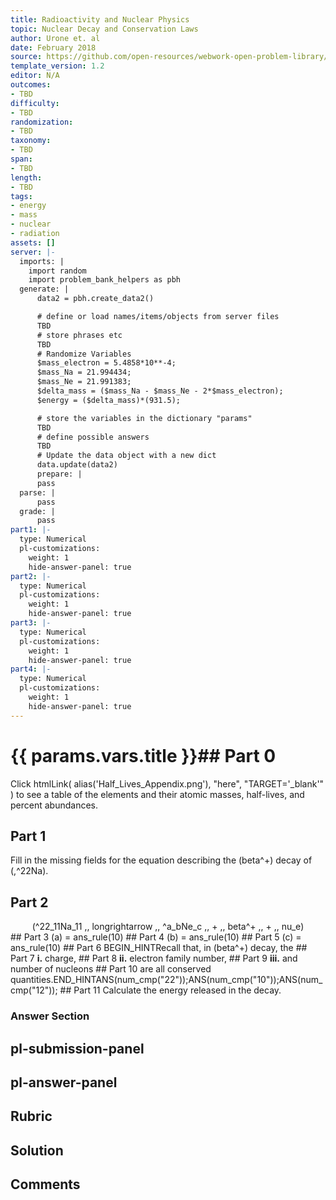 ```yaml
---
title: Radioactivity and Nuclear Physics
topic: Nuclear Decay and Conservation Laws
author: Urone et. al
date: February 2018
source: https://github.com/open-resources/webwork-open-problem-library/tree/master/Contrib/BrockPhysics/College_Physics_Urone/31.Radioactivity_and_Nuclear_Physics/31-04.Nuclear_Decay_and_Conservation_Laws/NU_U17-31-04-023.pg
template_version: 1.2
editor: N/A
outcomes:
- TBD
difficulty:
- TBD
randomization:
- TBD
taxonomy:
- TBD
span:
- TBD
length:
- TBD
tags:
- energy
- mass
- nuclear
- radiation
assets: []
server: |-
  imports: |
    import random
    import problem_bank_helpers as pbh
  generate: |
      data2 = pbh.create_data2()

      # define or load names/items/objects from server files
      TBD
      # store phrases etc
      TBD
      # Randomize Variables
      $mass_electron = 5.4858*10**-4;
      $mass_Na = 21.994434;
      $mass_Ne = 21.991383;
      $delta_mass = ($mass_Na - $mass_Ne - 2*$mass_electron);
      $energy = ($delta_mass)*(931.5);

      # store the variables in the dictionary "params"
      TBD
      # define possible answers
      TBD
      # Update the data object with a new dict
      data.update(data2)
      prepare: |
      pass
  parse: |
      pass
  grade: |
      pass
part1: |-
  type: Numerical
  pl-customizations:
    weight: 1
    hide-answer-panel: true
part2: |-
  type: Numerical
  pl-customizations:
    weight: 1
    hide-answer-panel: true
part3: |-
  type: Numerical
  pl-customizations:
    weight: 1
    hide-answer-panel: true
part4: |-
  type: Numerical
  pl-customizations:
    weight: 1
    hide-answer-panel: true
---
```


# {{ params.vars.title }}## Part 0 
Click htmlLink( alias('Half_Lives_Appendix.png'), "here", "TARGET='_blank'" ) to see a table of the elements and their atomic masses, half-lives, and percent abundances. 
## Part 1 
Fill in the missing fields for the equation describing the (beta^+) decay of (,^22Na). 
## Part 2 
<center>(^22_11Na_11 ,, longrightarrow ,, ^a_bNe_c ,, + ,, beta^+ ,, + ,, nu_e)</center> 
## Part 3 
(a) = ans_rule(10) 
## Part 4 
(b) = ans_rule(10) 
## Part 5 
(c) = ans_rule(10) 
## Part 6 
BEGIN_HINTRecall that, in (beta^+) decay, the 
## Part 7 
<b>i.</b> charge, 
## Part 8 
<b>ii.</b> electron family number, 
## Part 9 
<b>iii.</b> and number of nucleons 
## Part 10 
are all conserved quantities.END_HINTANS(num_cmp("22"));ANS(num_cmp("10"));ANS(num_cmp("12")); 
## Part 11 
Calculate the energy released in the decay. 


### Answer Section 


## pl-submission-panel 


## pl-answer-panel 


## Rubric 


## Solution 


## Comments 



